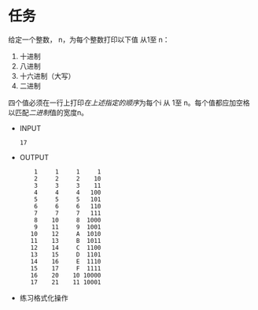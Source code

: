 # 任务

给定一个整数， n，为每个整数打印以下值 从1至 n：

1. 十进制
2. 八进制
3. 十六进制（大写）
4. 二进制

四个值必须在一行上打印*在上述指定的顺序*为每个i 从 1至 n。每个值都应加空格以匹配*二进制*值的宽度n。

- INPUT

  ```
  17
  ```

- OUTPUT

  ```
      1     1     1     1
      2     2     2    10
      3     3     3    11
      4     4     4   100
      5     5     5   101
      6     6     6   110
      7     7     7   111
      8    10     8  1000
      9    11     9  1001
     10    12     A  1010
     11    13     B  1011
     12    14     C  1100
     13    15     D  1101
     14    16     E  1110
     15    17     F  1111
     16    20    10 10000
     17    21    11 10001  
  ```

- 练习格式化操作